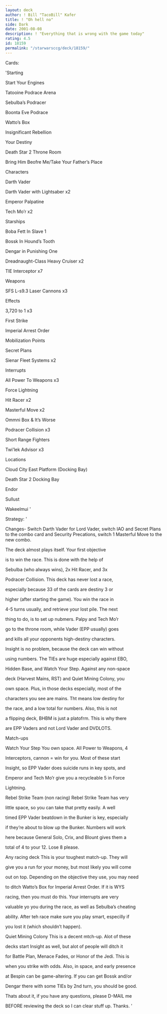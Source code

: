 ```yaml
---
layout: deck
author: ! Bill "TacoBill" Kafer
title: ! "Oh hell no"
side: Dark
date: 2001-08-08
description: ! "Everything that is wrong with the game today"
rating: 4.5
id: 18159
permalink: "/starwarsccg/deck/18159/"
---
```

Cards: 

'Starting

Start Your Engines

Tatooine Podrace Arena

Sebulba’s Podracer

Boonta Eve Podrace

Watto’s Box

Insignificant Rebellion

Your Destiny

Death Star 2 Throne Room

Bring Him Beofre Me/Take Your Father’s Place


Characters

Darth Vader

Darth Vader with Lightsaber x2

Emperor Palpatine

Tech Mo’r x2


Starships

Boba Fett In Slave 1

Bossk In Hound’s Tooth

Dengar in Punishing One

Dreadnaught-Class Heavy Cruiser x2

TIE Interceptor x7


Weapons

SFS L-s9.3 Laser Cannons x3


Effects

3,720 to 1 x3

First Strike

Imperial Arrest Order

Mobilization Points

Secret Plans

Sienar Fleet Systems x2


Interrupts

All Power To Weapons x3

Force Lightning

Hit Racer x2

Masterful Move x2

Ommni Box & It’s Worse

Podracer Collision x3

Short Range Fighters

Twi’lek Advisor x3


Locations

Cloud City East Platform (Docking Bay)

Death Star 2 Docking Bay

Endor

Sullust

Wakeelmui '

Strategy: '

Changes- Switch Darth Vader for Lord Vader, switch IAO and Secret Plans to the combo card and Security Precations, switch 1 Masterful Move to the new combo.


The deck almost plays itself. Your first objective

is to win the race. This is done with the help of

Sebulba (who always wins), 2x Hit Racer, and 3x

Podracer Collision. This deck has never lost a race,

especially because 33 of the cards are destiny 3 or

higher (after starting the game). You win the race in 

4-5 turns usually, and retrieve your lost pile. The next

thing to do, is to set up nubmers. Palpy and Tech Mo’r 

go to the throne room, while Vader (EPP usually) goes

and kills all your opponents high-destiny characters.

Insight is no problem, because the deck can win without

using numbers. The TIEs are huge especially against EBO,

Hidden Base, and Watch Your Step. Against any non-space 

deck (Harvest Mains, RST) and Quiet Mining Colony, you

own space. Plus, in those decks especially, most of the 

characters you see are mains. Tht means low destiny for 

the race, and a low total for numbers. Also, this is not

a flipping deck, BHBM is just a platofrm. This is why there

are EPP Vaders and not Lord Vader and DVDLOTS.


Match-ups


Watch Your Step You own space. All Power to Weapons, 4 

Interceptors, cannon = win for you. Most of these start

Insight, so EPP Vader does suicide runs in key spots, and

Emperor and Tech Mo’r give you a recycleable 5 in Force

Lightning.

Rebel Strike Team (non racing) Rebel Strike Team has very

little space, so you can take that pretty easily. A well 

timed EPP Vader beatdown in the Bunker is key, especially 

if they’re about to blow up the Bunker. Numbers will work

here because General Solo, Crix, and Blount gives them a

total of 4 to your 12. Lose 8 please.

Any racing deck This is your toughest match-up. They will

give you a run for your money, but most likely you will come

out on top. Depending on the objective they use, you may need

to ditch Watto’s Box for Imperial Arrest Order. If it is WYS

racing, then you must do this. Your interrupts are very 

valuable yo you during the race, as well as Sebulba’s cheating

ability. After teh race make sure you play smart, especilly if

you lost it (which shouldn’t happen).

Quiet Mining Colony This is a decent mtch-up. Alot of these

decks start Insight as well, but alot of people will ditch it

for Battle Plan, Menace Fades, or Honor of the Jedi. This is 

when you strike with odds. Also, in space, and early presence

at Bespin can be game-altering. If you can get Bossk and/or

Dengar there with some TIEs by 2nd turn, you should be good.


Thats about it, if you have any questions, please D-MAIL me 

BEFORE reviewing the deck so I can clear stuff up. Thanks.  '
